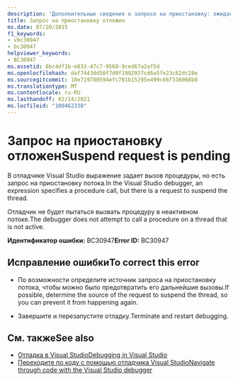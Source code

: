 ```yaml
---
description: 'Дополнительные сведения о запросе на приостановку: ожидание'
title: Запрос на приостановку отложен
ms.date: 07/20/2015
f1_keywords:
- vbc30947
- bc30947
helpviewer_keywords:
- BC30947
ms.assetid: 6bc4df1b-e833-47c7-9568-9ced67a2af5d
ms.openlocfilehash: daf7443dd50f7d0f1992937cd6a5fe23c62dc28e
ms.sourcegitcommit: 10e719780594efc781b15295e499c66f316068b8
ms.translationtype: MT
ms.contentlocale: ru-RU
ms.lasthandoff: 02/14/2021
ms.locfileid: "100462338"
---
```

# <a name="suspend-request-is-pending"></a><span data-ttu-id="270cd-103">Запрос на приостановку отложен</span><span class="sxs-lookup"><span data-stu-id="270cd-103">Suspend request is pending</span></span>

<span data-ttu-id="270cd-104">В отладчике Visual Studio выражение задает вызов процедуры, но есть запрос на приостановку потока.</span><span class="sxs-lookup"><span data-stu-id="270cd-104">In the Visual Studio debugger, an expression specifies a procedure call, but there is a request to suspend the thread.</span></span>  
  
 <span data-ttu-id="270cd-105">Отладчик не будет пытаться вызвать процедуру в неактивном потоке.</span><span class="sxs-lookup"><span data-stu-id="270cd-105">The debugger does not attempt to call a procedure on a thread that is not active.</span></span>  
  
 <span data-ttu-id="270cd-106">**Идентификатор ошибки:** BC30947</span><span class="sxs-lookup"><span data-stu-id="270cd-106">**Error ID:** BC30947</span></span>  
  
## <a name="to-correct-this-error"></a><span data-ttu-id="270cd-107">Исправление ошибки</span><span class="sxs-lookup"><span data-stu-id="270cd-107">To correct this error</span></span>  
  
- <span data-ttu-id="270cd-108">По возможности определите источник запроса на приостановку потока, чтобы можно было предотвратить его дальнейшие вызовы.</span><span class="sxs-lookup"><span data-stu-id="270cd-108">If possible, determine the source of the request to suspend the thread, so you can prevent it from happening again.</span></span>  
  
- <span data-ttu-id="270cd-109">Завершите и перезапустите отладку.</span><span class="sxs-lookup"><span data-stu-id="270cd-109">Terminate and restart debugging.</span></span>  
  
## <a name="see-also"></a><span data-ttu-id="270cd-110">См. также</span><span class="sxs-lookup"><span data-stu-id="270cd-110">See also</span></span>

- [<span data-ttu-id="270cd-111">Отладка в Visual Studio</span><span class="sxs-lookup"><span data-stu-id="270cd-111">Debugging in Visual Studio</span></span>](/visualstudio/debugger/debugger-feature-tour)
- [<span data-ttu-id="270cd-112">Переходите по коду с помощью отладчика Visual Studio</span><span class="sxs-lookup"><span data-stu-id="270cd-112">Navigate through code with the Visual Studio debugger</span></span>](/visualstudio/debugger/navigating-through-code-with-the-debugger)
